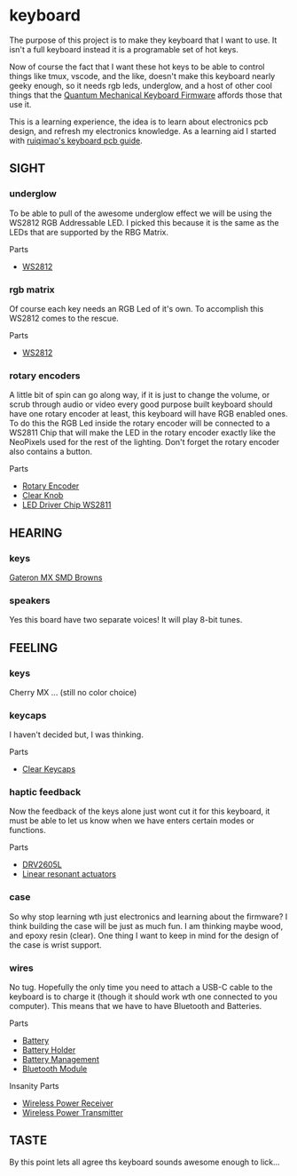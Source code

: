 # keyboard

The purpose of this project is to make they keyboard that I want to use. It isn't a full keyboard instead it is a programable set of hot keys. 

Now of course the fact that I want these hot keys to be able to control things like tmux, vscode, and the like, doesn't make this keyboard nearly geeky enough, so it needs rgb leds, underglow, and a host of other cool things that the [Quantum Mechanical Keyboard Firmware](http://qmk.fm) affords those that use it.

This is a learning experience, the idea is to learn about electronics pcb design, and refresh my electronics knowledge. As a learning aid I started with [ruiqimao's keyboard pcb guide](https://github.com/ruiqimao/keyboard-pcb-guide).

## SIGHT

### underglow
To be able to pull of the awesome underglow effect we will be using the WS2812 RGB Addressable LED. I picked this because it is the same as the LEDs that are supported by the RBG Matrix. 

Parts
* [WS2812](https://www.sparkfun.com/products/16346)


### rgb matrix 
Of course each key needs an RGB Led of it's own. To accomplish this WS2812 comes to the rescue.

Parts
* [WS2812](https://www.sparkfun.com/products/16346)

### rotary encoders
A little bit of spin can go along way, if it is just to change the volume, or scrub through audio or video every good purpose built keyboard should have one rotary encoder at least, this keyboard will have RGB enabled ones. To do this the RGB Led inside the rotary encoder will be connected to a WS2811 Chip that will make the LED in the rotary encoder exactly like the NeoPixels used for the rest of the lighting. Don't forget the rotary encoder also contains a button.

Parts
* [Rotary Encoder](https://www.sparkfun.com/products/15141)
* [Clear Knob](https://www.sparkfun.com/products/10597)
* [LED Driver Chip WS2811](https://www.adafruit.com/product/1378)


## HEARING

### keys
[Gateron MX SMD Browns](https://www.amazon.com/Switches-Underglow-Compatible-Mechanical-Transparent/dp/B07K829KDW?th=1)

### speakers
Yes this board have two separate voices! It will play 8-bit tunes.

## FEELING

### keys
Cherry MX ... (still no color choice)

### keycaps 
I haven't decided but, I was thinking.

Parts 
* [Clear Keycaps](https://www.sparkfun.com/products/15306)


### haptic feedback
Now the feedback of the keys alone just wont cut it for this keyboard, it must be able to let us know when we have enters certain modes or functions.

Parts
* [DRV2605L](https://www.ti.com/product/DRV2605L?HQS=TI-null-null-digikeymode-df-pf-null-wwe&DCM=yes&distId=10)
* [Linear resonant actuators](https://www.digikey.com/product-detail/en/jinlong-machinery-electronics-inc/G0832013D/1670-1078-ND/9974290)

### case
So why stop learning wth just electronics and learning about the firmware? I think building the case will be just as much fun. I am thinking maybe wood, and epoxy resin (clear). One thing I want to keep in mind for the design of the case is wrist support.

### wires
No tug. Hopefully the only time you need to attach a USB-C cable to the keyboard is to charge it (though it should work wth one connected to you computer). This means that we have to have Bluetooth and Batteries.

Parts
* [Battery](https://www.sparkfun.com/products/12895)
* [Battery Holder](https://www.sparkfun.com/products/14963)
* [Battery Management]()
* [Bluetooth Module](https://www.adafruit.com/product/2633)

Insanity Parts
* [Wireless Power Receiver](https://www.sparkfun.com/products/15934)
* [Wireless Power Transmitter](https://www.sparkfun.com/products/15935)

## TASTE
By this point lets all agree ths keyboard sounds awesome enough to lick... 